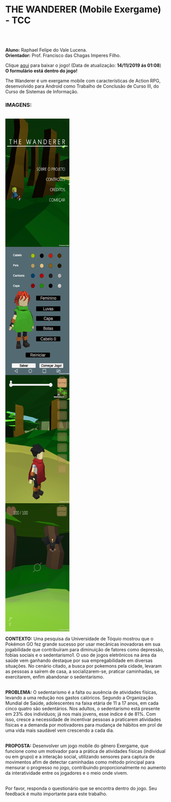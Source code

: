 <h1>THE WANDERER (Mobile Exergame) - TCC</h1><br><br>

<b>Aluno:</b> Raphael Felipe do Vale Lucena.<br>
<b>Orientador:</b> Prof. Francisco das Chagas Imperes Filho.<br>

Clique <a href="https://github.com/Rouem/TheWanderer-TCC-/raw/master/TheWanderer.alphaDemo.apk">aqui</a> para baixar o jogo! (Data de atualização: <b>14/11/2019 ás 01:08</b>)<br>
<b>O formulário está dentro do jogo!</b>

The Wanderer é um exergame mobile com características de Action RPG, desenvolvido para Android como 
Trabalho de Conclusão de Curso III, do Curso de Sistemas de Informação.

<h3>IMAGENS:</h3><br>
<div style="display: inline-grid;">
<img src="https://github.com/Rouem/TheWanderer-TCC-/blob/master/Imagens/Tittle.png" width="200" height="400" />
<img src="https://github.com/Rouem/TheWanderer-TCC-/blob/master/Imagens/Custom.png" width="200" height="400" />
<img src="https://github.com/Rouem/TheWanderer-TCC-/blob/master/Imagens/Map.png" width="200" height="400" />
<img src="https://github.com/Rouem/TheWanderer-TCC-/blob/master/Imagens/batGyro.png" width="200" height="400" />
</div>

<b>CONTEXTO:</b> Uma pesquisa da Universidade de Tóquio mostrou que o Pokémon GO fez grande sucesso por usar mecânicas inovadoras em sua jogabilidade que contribuíram para diminuição de fatores como depressão, fobias sociais e o sedentarismo1. O uso de jogos 
eletrônicos na área da saúde vem ganhando destaque por sua empregabilidade em diversas situações. No cenário citado, a busca 
por pokemons pela cidade, levaram as pessoas a saírem de casa, a socializarem-se, praticar caminhadas, se exercitarem, enfim 
abandonar o sedentarismo.<br><br>

<b>PROBLEMA:</b> O sedentarismo é a falta ou ausência de atividades físicas, levando a uma redução nos gastos calóricos. Segundo a Organização Mundial de Saúde, adolescentes na faixa etária de 11 a 17 anos, em cada cinco quatro são sedentários. Nos adultos, o sedentarismo está presente em 23% dos indivíduos; já nos mais jovens, esse índice é de 81%. Com isso, cresce a necessidade de incentivar pessoas a praticarem atividades físicas e a demanda por motivadores para mudança de hábitos em prol de uma vida mais saudável vem crescendo a cada dia.<br><br>

<b>PROPOSTA:</b> Desenvolver um jogo mobile do gênero Exergame, que funcione como um motivador para a prática de atividades físicas (individual ou em grupo) e a interação social, utilizando sensores para captura de movimentos afim de detectar caminhadas como método principal para mensurar o progresso no jogo, contribuindo proporcionalmente no aumento da interatividade entre os jogadores 
e o meio onde vivem.<br><br>

Por favor, responda o questionário que se encontra dentro do jogo. Seu feedback é muito importante para este trabalho.<br>
